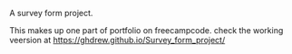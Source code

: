 A survey form project.

This makes up one part of portfolio on freecampcode.
check the working veersion at https://ghdrew.github.io/Survey_form_project/
